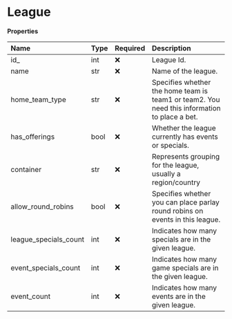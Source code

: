 # League

**Properties**

| Name                  | Type | Required | Description                                                                                  |
| :-------------------- | :--- | :------- | :------------------------------------------------------------------------------------------- |
| id\_                  | int  | ❌       | League Id.                                                                                   |
| name                  | str  | ❌       | Name of the league.                                                                          |
| home_team_type        | str  | ❌       | Specifies whether the home team is team1 or team2. You need this information to place a bet. |
| has_offerings         | bool | ❌       | Whether the league currently has events or specials.                                         |
| container             | str  | ❌       | Represents grouping for the league, usually a region/country                                 |
| allow_round_robins    | bool | ❌       | Specifies whether you can place parlay round robins on events in this league.                |
| league_specials_count | int  | ❌       | Indicates how many specials are in the given league.                                         |
| event_specials_count  | int  | ❌       | Indicates how many game specials are in the given league.                                    |
| event_count           | int  | ❌       | Indicates how many events are in the given league.                                           |

<!-- This file was generated by liblab | https://liblab.com/ -->

